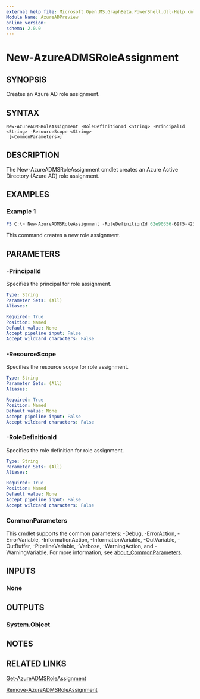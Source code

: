 ```yaml
---
external help file: Microsoft.Open.MS.GraphBeta.PowerShell.dll-Help.xml
Module Name: AzureADPreview
online version:
schema: 2.0.0
---
```


# New-AzureADMSRoleAssignment

## SYNOPSIS
Creates an Azure AD role assignment.

## SYNTAX

```
New-AzureADMSRoleAssignment -RoleDefinitionId <String> -PrincipalId <String> -ResourceScope <String>
 [<CommonParameters>]
```

## DESCRIPTION
The New-AzureADMSRoleAssignment cmdlet creates an Azure Active Directory (Azure AD) role assignment.

## EXAMPLES

### Example 1
```powershell
PS C:\> New-AzureADMSRoleAssignment -RoleDefinitionId 62e90356-69f5-4237-9190-012177145e10 -PrincipalId aaaaaaaa-bbbb-cccc-1111-222222222222 -ResourceScope '/'
```

This command creates a new role assignment.

## PARAMETERS

### -PrincipalId
Specifies the principal for role assignment.

```yaml
Type: String
Parameter Sets: (All)
Aliases:

Required: True
Position: Named
Default value: None
Accept pipeline input: False
Accept wildcard characters: False
```

### -ResourceScope
Specifies the resource scope for role assignment.

```yaml
Type: String
Parameter Sets: (All)
Aliases:

Required: True
Position: Named
Default value: None
Accept pipeline input: False
Accept wildcard characters: False
```

### -RoleDefinitionId
Specifies the role definition for role assignment.

```yaml
Type: String
Parameter Sets: (All)
Aliases:

Required: True
Position: Named
Default value: None
Accept pipeline input: False
Accept wildcard characters: False
```

### CommonParameters
This cmdlet supports the common parameters: -Debug, -ErrorAction, -ErrorVariable, -InformationAction, -InformationVariable, -OutVariable, -OutBuffer, -PipelineVariable, -Verbose, -WarningAction, and -WarningVariable. For more information, see [about_CommonParameters](http://go.microsoft.com/fwlink/?LinkID=113216).

## INPUTS

### None

## OUTPUTS

### System.Object

## NOTES

## RELATED LINKS

[Get-AzureADMSRoleAssignment]()

[Remove-AzureADMSRoleAssignment]()
